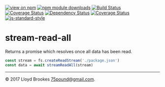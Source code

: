 [![view on npm](https://img.shields.io/npm/v/stream-read-all.svg)](https://www.npmjs.org/package/stream-read-all)
[![npm module downloads](https://img.shields.io/npm/dt/stream-read-all.svg)](https://www.npmjs.org/package/stream-read-all)
[![Build Status](https://travis-ci.org/75lb/stream-read-all.svg?branch=master)](https://travis-ci.org/75lb/stream-read-all)
[![Coverage Status](https://coveralls.io/repos/github/75lb/stream-read-all/badge.svg?branch=master)](https://coveralls.io/github/75lb/stream-read-all?branch=master)
[![Dependency Status](https://david-dm.org/75lb/stream-read-all.svg)](https://david-dm.org/75lb/stream-read-all)
[![Coverage Status](https://coveralls.io/repos/github/75lb/stream-read-all/badge.svg)](https://coveralls.io/github/75lb/sstream-read-all)
[![js-standard-style](https://img.shields.io/badge/code%20style-standard-brightgreen.svg)](https://github.com/feross/standard)

# stream-read-all

Returns a promise which resolves once all data has been read.

```js
const stream = fs.createReadStream('./package.json')
const data = await streamReadAll(stream)
```

* * *

&copy; 2017 Lloyd Brookes <75pound@gmail.com>.